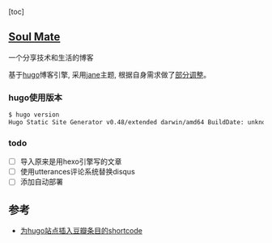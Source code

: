 [toc]

## [Soul Mate](http://crazygit.wiseturtles.com/)


一个分享技术和生活的博客


基于[hugo](https://gohugo.io/)博客引擎, 采用[jane](https://github.com/xianmin/hugo-theme-jane)主题, 根据自身需求做了[部分调整](https://github.com/crazygit/hugo-theme-jane)。


### hugo使用版本

```bash
$ hugo version
Hugo Static Site Generator v0.48/extended darwin/amd64 BuildDate: unknown
```


### todo

* [ ] 导入原来是用hexo引擎写的文章
* [ ] 使用utterances评论系统替换disqus
* [ ] 添加自动部署

## 参考

* [为hugo站点插入豆瓣条目的shortcode](http://www.xianmin.org/post/hugo-shortcode-douban-item/)
